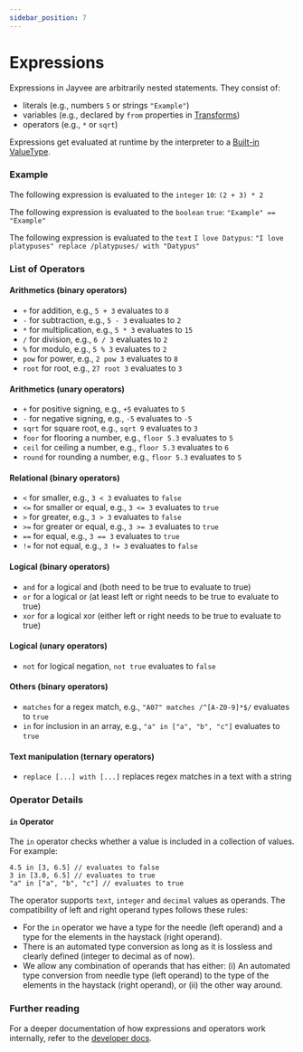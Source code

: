 ```yaml
---
sidebar_position: 7
---
```


# Expressions

Expressions in Jayvee are arbitrarily nested statements. They consist of:
- literals (e.g., numbers `5` or strings `"Example"`)
- variables (e.g., declared by `from` properties in [Transforms](./transforms.md))
- operators (e.g., `*` or `sqrt`)

Expressions get evaluated at runtime by the interpreter to a [Built-in ValueType](./valuetypes/builtin-valuetypes).

### Example

The following expression is evaluated to the `integer` `10`: `(2 + 3) * 2`

The following expression is evaluated to the `boolean` `true`: `"Example" == "Example"`

The following expression is evaluated to the `text` `I love Datypus`: `"I love platypuses" replace /platypuses/ with "Datypus"`

### List of Operators

#### Arithmetics (binary operators)
- `+` for addition, e.g., `5 + 3` evaluates to `8`
- `-` for subtraction, e.g., `5 - 3` evaluates to `2`
- `*` for multiplication, e.g., `5 * 3` evaluates to `15`
- `/` for division, e.g., `6 / 3` evaluates to `2`
- `%` for modulo, e.g., `5 % 3` evaluates to `2`
- `pow` for power, e.g., `2 pow 3` evaluates to `8`
- `root` for root, e.g., `27 root 3` evaluates to `3`

#### Arithmetics (unary operators)
- `+` for positive signing, e.g., `+5` evaluates to `5`
- `-` for negative signing, e.g., `-5` evaluates to `-5`
- `sqrt` for square root, e.g., `sqrt 9` evaluates to `3`
- `foor` for flooring a number, e.g., `floor 5.3` evaluates to `5`
- `ceil` for ceiling a number, e.g., `floor 5.3` evaluates to `6`
- `round` for rounding a number, e.g., `floor 5.3` evaluates to `5`

#### Relational (binary operators)
- `<` for smaller, e.g., `3 < 3` evaluates to `false`
- `<=` for smaller or equal, e.g., `3 <= 3` evaluates to `true`
- `>` for greater, e.g., `3 > 3` evaluates to `false`
- `>=` for greater or equal, e.g., `3 >= 3` evaluates to `true`
- `==` for equal, e.g., `3 == 3` evaluates to `true`
- `!=` for not equal, e.g., `3 != 3` evaluates to `false`

#### Logical (binary operators)
- `and` for a logical and (both need to be true to evaluate to true)
- `or` for a logical or (at least left or right needs to be true to evaluate to true)
- `xor` for a logical xor (either left or right needs to be true to evaluate to true)

#### Logical (unary operators)
- `not` for logical negation, `not true` evaluates to `false`

#### Others (binary operators)
- `matches` for a regex match, e.g., `"A07" matches /^[A-Z0-9]*$/` evaluates to `true`
- `in` for inclusion in an array, e.g., `"a" in ["a", "b", "c"]` evaluates to `true`

#### Text manipulation (ternary operators)
- `replace [...] with [...]` replaces regex matches in a text with a string

### Operator Details

#### `in` Operator

The `in` operator checks whether a value is included in a collection of values. For example:

```jayvee
4.5 in [3, 6.5] // evaluates to false
3 in [3.0, 6.5] // evaluates to true
"a" in ["a", "b", "c"] // evaluates to true
```

The operator supports `text`, `integer` and `decimal` values as operands. The compatibility of left and right operand types follows these rules:
- For the `in` operator we have a type for the needle (left operand) and a type for the elements in the haystack (right operand).
- There is an automated type conversion as long as it is lossless and clearly defined (integer to decimal as of now).
- We allow any combination of operands that has either: (i) An automated type conversion from needle type (left operand) to the type of the elements in the haystack (right operand), or (ii) the other way around.


### Further reading
For a deeper documentation of how expressions and operators work internally, refer to the [developer docs](../dev/04-guides/04-expressions-and-operators.md).